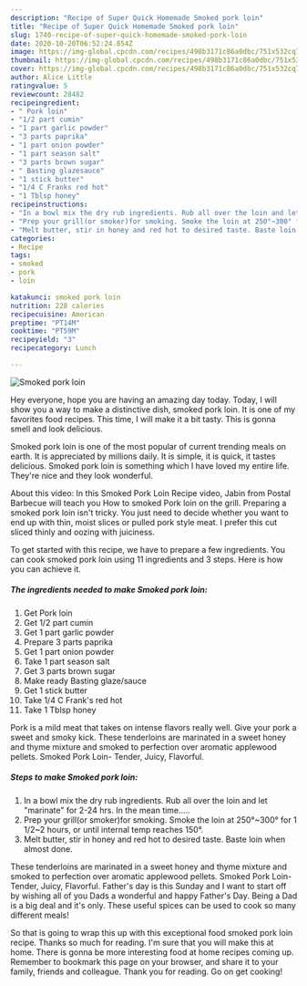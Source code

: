 ```yaml
---
description: "Recipe of Super Quick Homemade Smoked pork loin"
title: "Recipe of Super Quick Homemade Smoked pork loin"
slug: 1740-recipe-of-super-quick-homemade-smoked-pork-loin
date: 2020-10-20T06:52:24.854Z
image: https://img-global.cpcdn.com/recipes/498b3171c86a0dbc/751x532cq70/smoked-pork-loin-recipe-main-photo.jpg
thumbnail: https://img-global.cpcdn.com/recipes/498b3171c86a0dbc/751x532cq70/smoked-pork-loin-recipe-main-photo.jpg
cover: https://img-global.cpcdn.com/recipes/498b3171c86a0dbc/751x532cq70/smoked-pork-loin-recipe-main-photo.jpg
author: Alice Little
ratingvalue: 5
reviewcount: 28482
recipeingredient:
- " Pork loin"
- "1/2 part cumin"
- "1 part garlic powder"
- "3 parts paprika"
- "1 part onion powder"
- "1 part season salt"
- "3 parts brown sugar"
- " Basting glazesauce"
- "1 stick butter"
- "1/4 C Franks red hot"
- "1 Tblsp honey"
recipeinstructions:
- "In a bowl mix the dry rub ingredients. Rub all over the loin and let &#34;marinate&#34; for 2-24 hrs. In the mean time....."
- "Prep your grill(or smoker)for smoking. Smoke the loin at 250°~300° for 1 1/2~2 hours, or until internal temp reaches 150°."
- "Melt butter, stir in honey and red hot to desired taste. Baste loin when almost done."
categories:
- Recipe
tags:
- smoked
- pork
- loin

katakunci: smoked pork loin 
nutrition: 228 calories
recipecuisine: American
preptime: "PT14M"
cooktime: "PT59M"
recipeyield: "3"
recipecategory: Lunch

---
```



![Smoked pork loin](https://img-global.cpcdn.com/recipes/498b3171c86a0dbc/751x532cq70/smoked-pork-loin-recipe-main-photo.jpg)

Hey everyone, hope you are having an amazing day today. Today, I will show you a way to make a distinctive dish, smoked pork loin. It is one of my favorites food recipes. This time, I will make it a bit tasty. This is gonna smell and look delicious.

Smoked pork loin is one of the most popular of current trending meals on earth. It is appreciated by millions daily. It is simple, it is quick, it tastes delicious. Smoked pork loin is something which I have loved my entire life. They're nice and they look wonderful.

About this video: In this Smoked Pork Loin Recipe video, Jabin from Postal Barbecue will teach you How to smoked Pork loin on the grill. Preparing a smoked pork loin isn&#39;t tricky. You just need to decide whether you want to end up with thin, moist slices or pulled pork style meat. I prefer this cut sliced thinly and oozing with juiciness.


To get started with this recipe, we have to prepare a few ingredients. You can cook smoked pork loin using 11 ingredients and 3 steps. Here is how you can achieve it.

<!--inarticleads1-->

##### The ingredients needed to make Smoked pork loin:

1. Get  Pork loin
1. Get 1/2 part cumin
1. Get 1 part garlic powder
1. Prepare 3 parts paprika
1. Get 1 part onion powder
1. Take 1 part season salt
1. Get 3 parts brown sugar
1. Make ready  Basting glaze/sauce
1. Get 1 stick butter
1. Take 1/4 C Frank&#39;s red hot
1. Take 1 Tblsp honey


Pork is a mild meat that takes on intense flavors really well. Give your pork a sweet and smoky kick. These tenderloins are marinated in a sweet honey and thyme mixture and smoked to perfection over aromatic applewood pellets. Smoked Pork Loin- Tender, Juicy, Flavorful. 

<!--inarticleads2-->

##### Steps to make Smoked pork loin:

1. In a bowl mix the dry rub ingredients. Rub all over the loin and let &#34;marinate&#34; for 2-24 hrs. In the mean time.....
1. Prep your grill(or smoker)for smoking. Smoke the loin at 250°~300° for 1 1/2~2 hours, or until internal temp reaches 150°.
1. Melt butter, stir in honey and red hot to desired taste. Baste loin when almost done.


These tenderloins are marinated in a sweet honey and thyme mixture and smoked to perfection over aromatic applewood pellets. Smoked Pork Loin- Tender, Juicy, Flavorful. Father&#39;s day is this Sunday and I want to start off by wishing all of you Dads a wonderful and happy Father&#39;s Day. Being a Dad is a big deal and it&#39;s only. These useful spices can be used to cook so many different meals! 

So that is going to wrap this up with this exceptional food smoked pork loin recipe. Thanks so much for reading. I'm sure that you will make this at home. There is gonna be more interesting food at home recipes coming up. Remember to bookmark this page on your browser, and share it to your family, friends and colleague. Thank you for reading. Go on get cooking!
